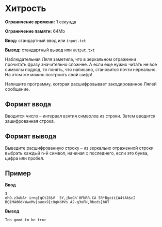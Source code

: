 # Хитрость

**Ограничение времени:** 1 секунда

**Ограничение памяти:** 64Mb

**Ввод:** стандартный ввод или `input.txt`

**Вывод:** стандартный вывод или `output.txt`

Наблюдательная Ляля заметила, что в зеркальном отражении прочитать фразу значительно сложнее. А если еще нужно читать не все символы подряд, то понять, что написано, становится почти нереально. На этом же можно построить свой шифр!

Напишите программу, которая расшифровывает закодированное Лялей сообщение.

## Формат ввода

Вводится число – интервал взятия символов из строки.
Затем вводится зашифрованная строка.

## Формат вывода

Выведите расшифрованную строку – из зеркально отраженной строки выбрать каждый n-й символ, начиная с последнего, если это буква, цифра или пробел.

## Пример

**Ввод**
```
3
ehO.z3ubA+ irng[qCt28$V  5Y,jkeGh`0FbRR.CA 5R*Bgoii{W4tAk$cI BQ)M4d6d\WwoMv|ouox9[c0gKd#Vs A2-g3oFN,Rbods]b8T
```

**Вывод**
```
Too good to be true
```